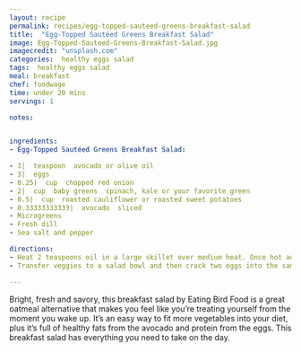 ```yaml
---
layout: recipe
permalink: recipes/egg-topped-sauteed-greens-breakfast-salad
title:  "Egg-Topped Sautéed Greens Breakfast Salad"
image: Egg-Topped-Sauteed-Greens-Breakfast-Salad.jpg
imagecredit: "unsplash.com"
categories:  healthy eggs salad
tags:  healthy eggs salad
meal: breakfast
chef: foodwage
time: under 20 mins
servings: 1

notes:


ingredients:
- Egg-Topped Sautéed Greens Breakfast Salad:

- 3|  teaspoon  avocado or olive oil
- 3|  eggs
- 0.25|  cup  chopped red onion
- 2|  cup  baby greens  spinach, kale or your favorite green
- 0.5|  cup  roasted cauliflower or roasted sweet potatoes
- 0.33333333333|  avocado  sliced
- Microgreens
- Fresh dill
- Sea salt and pepper

directions:
- Heat 2 teaspoons oil in a large skillet over medium heat. Once hot add onion and sauté for about 5 minutes. Add greens and roasted cauliflower and toss to combine. Sprinkle with sea salt. Cook, stirring often, 2 minutes or just until greens begin to wilt.
- Transfer veggies to a salad bowl and then crack two eggs into the same pan, adding a little more oil if needed. Cook eggs to desired consistency, sprinkle with salt and pepper and place on top of sautéed greens. Top bowl with microgreens, fresh dill and sliced avocado. Serve with more salt and pepper and hot sauce if desired

---
```


Bright, fresh and savory, this breakfast salad by Eating Bird Food is a great oatmeal alternative that makes you feel like you’re treating yourself from the moment you wake up. It’s an easy way to fit more vegetables into your diet, plus it’s full of healthy fats from the avocado and protein from the eggs. This breakfast salad has everything you need to take on the day.